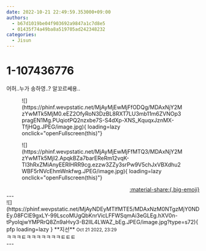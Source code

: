 ```yaml
---
date: 2022-10-21 22:49:59.353000+09:00
authors:
  - b67d1019be04f903692a9847a1c7d8e5
  - 01435f74a49ba8a519705ad242348232
categories:
  - Jisun
---
```


# 1-107436776

<div class="post-container" markdown="1">
<div class="content-container md-sidebar__scrollwrap" markdown="1">

어허..누가 송하영..? 알꼬르쎄용..
<figure markdown="1">
![](https://phinf.wevpstatic.net/MjAyMjEwMjFfODQg/MDAxNjY2MzYwMTk5MjM0.eEZ2OfyRoN3DzBL8RXT7LU3mb11m6ZVNOp3pragEN1Mg.PUqiotPQ2nzxbe7S-S4dXp-XNS_KquqxJznMX-TfjHQg.JPEG/image.jpg){ loading=lazy onclick="openFullscreen(this)"}
</figure>

<figure markdown="1">
![](https://phinf.wevpstatic.net/MjAyMjEwMjFfMTQ3/MDAxNjY2MzYwMTk5MjI2.ApqkBZa7barEReRm12vqK-Tl3hRxZMiAnyEERIHRR9cg.ezzw3ZZy3srPw9V5chJxVBXdhu2WBF5rNVcEhmWnkfwg.JPEG/image.jpg){ loading=lazy onclick="openFullscreen(this)"}
</figure>


</div>
</div>

<div style="text-align: right;" markdown="1">
<a href="https://weverse.io/fromis9/fanpost/1-107436776" style="text-align: right;">:material-share:{.big-emoji}</a>
</div>
---

<div class="comments-container md-sidebar__scrollwrap" markdown="1">
<div class="comment" markdown="1">
<div class='id-container' markdown="1">
![](https://phinf.wevpstatic.net/MjAyNDEyMTlfMTE5/MDAxNzM0NTgzMjY0NDEy.08FClE9gxLY-99LscoMUgQbKnrVicLFFWSqmAi3eGLEg.hXV0n-tPyoIqjwYMPRrQ8Zn9aHvy3-B2llL4LWAZ_bEg.JPEG/image.jpg?type=s72){ pfp loading=lazy }
**<span class="artist">지선</span>** <small>Oct 21 2022, 23:29</small><br>
</div>
<div class='comment-body' markdown="1">
ㅋㅋㅋㅌㅋㅋㅋㅋㅋㅋㅋㅌㅌㅌ
</div>
</div>
</div>
---
